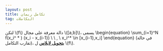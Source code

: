 ```yaml
---
layout: post
title: تكامل ريمان
tag: التكاملات
---
```



لتكن \\(f\\) دالة معرفة على مجال \\([a,b]\\)، يسمى
\begin{equation}
\sum_{i=1}^N f(x_i^ * ) (x_i - x_{i-1}) \ \ , \ x_i^* \in [x_{i-1},x_i]
\end{equation}
 (في حالة تقارب التكامل)، 
**<u>بتحويل لابلاس</u>**  ل \\(f\\).


<div class="sage">
  <script type="text/x-sage">
f(x) = sqrt(x) ### The function.
a = 1 ### The lower bound.
b = 9 ### The upper bound.
n = 4 ### The number of rectangles.
t = 1 ### 0 for a left Riemann sum, 1 for a right one, 0.5 for a middle one.
###############################################################################################
I = integral(f(x), x, a, b).n()
delta = (b-a)/n; tdelta = t*delta; xk = a; L = []; S = 0
for k in range(n):
    L = L + [(xk, 0)]
    y = f(xk+tdelta)
    S = S + y
    L = L + [(xk,y)]
    xk = xk + delta
    L = L + [(xk, y)]
S = delta*S.n()
pretty_print('Integral = %s'%I)
pretty_print('Riemann Sum = %s'%S)
L = L + [(xk,0)]
G = plot(f(x), (x, a-1, b+1), color = 'yellow', thickness = 1)
G = G + plot(f(x), (x, a, b), color = 'red', thickness = 1, fill = true, fillcolor = 'grey')
G = G + polygon(L, edgecolor = 'black', rgbcolor = (t,t^2,1-t))
G.show(aspect_ratio = 'automatic')
  </script>
</div>





<div class="sage">
  <script type="text/x-python">

var('x')
@interact
def midpoint(n = slider(1,100,1,4), f = input_box(default = "sqrt(x)", type = str), start = input_box(default = "1", type = str), end = input_box(default = "9", type = str)):
    a = N(start)
    b = N(end)
    func = sage_eval(f, locals={'x':x})
    dx = (b-a)/n
    midxs = [q*dx + a for q in range(n)]
    midys = [func(x=x_val) for x_val in midxs]
    rects = Graphics()
    for q in range(n):
        xm = midxs[q]
        ym = midys[q]
        rects = rects + line([[xm,0],[xm,ym],[xm+dx,ym],[xm+dx,0]], rgbcolor = (1,0,0)) + point((xm,ym), rgbcolor = (1,0,0))
    min_y = min(0, find_local_minimum(func,a,b)[0])
    max_y = max(0, find_local_maximum(func,a,b)[0])
    pretty_print(html('<h3>Numerical integrals with the midpoint rule</h3>'))
    pretty_print(html(r'$\int_{a}^{b}{f(x) dx} {\approx} \sum_i{f(x_i) \Delta x}$'))
    print("\n\nSage numerical answer: " + str(integral_numerical(func,a,b,max_points = 200)[0]))
    print("Midpoint estimated answer: " + str(RDF(dx*sum([midys[q] for q in range(n)]))))
    show(plot(func,a,b) + rects, xmin = a, xmax = b, ymin = min_y, ymax = max_y)

 </script>
</div>
